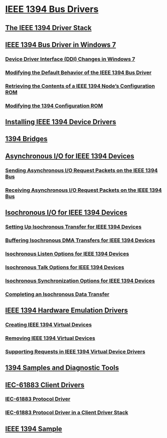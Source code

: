 # [IEEE 1394 Bus Drivers](index.md)
## [The IEEE 1394 Driver Stack](the-ieee-1394-driver-stack.md)
## [IEEE 1394 Bus Driver in Windows 7](ieee-1394-bus-driver-in-windows-7.md)
### [Device Driver Interface (DDI) Changes in Windows 7](device-driver-interface--ddi--changes-in-windows-7.md)
### [Modifying the Default Behavior of the IEEE 1394 Bus Driver](modifying-the-default-behavior-of-the-ieee-1394-bus-driver.md)
### [Retrieving the Contents of a IEEE 1394 Node’s Configuration ROM](retrieving-the-contents-of-a-ieee-1394-node-s-configuration-rom.md)
### [Modifying the 1394 Configuration ROM](modifying-the-1394-configuration-rom.md)
## [Installing IEEE 1394 Device Drivers](installing-ieee-1394-device-drivers.md)
## [1394 Bridges](1394-bridges.md)
## [Asynchronous I/O for IEEE 1394 Devices](asynchronous-i-o-for-ieee-1394-devices.md)
### [Sending Asynchronous I/O Request Packets on the IEEE 1394 Bus](sending-asynchronous-i-o-request-packets-on-the-ieee-1394-bus.md)
### [Receiving Asynchronous I/O Request Packets on the IEEE 1394 Bus](receiving-asynchronous-i-o-request-packets-on-the-ieee-1394-bus.md)
## [Isochronous I/O for IEEE 1394 Devices](isochronous-i-o-for-ieee-1394-devices.md)
### [Setting Up Isochronous Transfer for IEEE 1394 Devices](setting-up-isochronous-transfer-for-ieee-1394-devices.md)
### [Buffering Isochronous DMA Transfers for IEEE 1394 Devices](buffering-isochronous-dma-transfers-for-ieee-1394-devices.md)
### [Isochronous Listen Options for IEEE 1394 Devices](isochronous-listen-options-for-ieee-1394-devices.md)
### [Isochronous Talk Options for IEEE 1394 Devices](isochronous-talk-options-for-ieee-1394-devices.md)
### [Isochronous Synchronization Options for IEEE 1394 Devices](isochronous-synchronization-options-for-ieee-1394-devices.md)
### [Completing an Isochronous Data Transfer](completing-an-isochronous-data-transfer.md)
## [IEEE 1394 Hardware Emulation Drivers](ieee-1394-hardware-emulation-drivers.md)
### [Creating IEEE 1394 Virtual Devices](creating-ieee-1394-virtual-devices.md)
### [Removing IEEE 1394 Virtual Devices](removing-ieee-1394-virtual-devices.md)
### [Supporting Requests in IEEE 1394 Virtual Device Drivers](supporting-requests-in-ieee-1394-virtual-device-drivers.md)
## [1394 Samples and Diagnostic Tools](1394-samples-and-diagnostic-tools.md)
## [IEC-61883 Client Drivers](iec-61883-client-drivers.md)
### [IEC-61883 Protocol Driver](iec-61883-protocol-driver.md)
### [IEC-61883 Protocol Driver in a Client Driver Stack](iec-61883-protocol-driver-in-a-client-driver-stack.md)
## [IEEE 1394 Sample](ieee-1394-sample.md)

